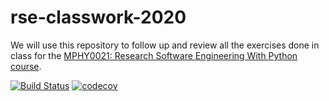 # rse-classwork-2020

We will use this repository to follow up and review all the exercises done in class for the
[MPHY0021: Research Software Engineering With Python course](http://github-pages.ucl.ac.uk/rsd-engineeringcourse/).

[![Build Status](https://travis-ci.com/twemyss/rse-classwork-2020.svg?branch=testing)](https://travis-ci.com/twemyss/rse-classwork-2020)
[![codecov](https://codecov.io/gh/twemyss/rse-classwork-2020/branch/testing/graph/badge.svg?token=XF6CDYAO8H)](https://codecov.io/gh/twemyss/rse-classwork-2020)

